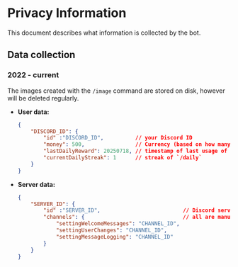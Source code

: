 # Privacy Information

This document describes what information is collected by the bot.

## Data collection

### 2022 - current

The images created with the `/image` command are stored on disk, however will be deleted regularly.

* **User data:**
    ```json
    {
        "DISCORD_ID": {
            "id" :"DISCORD_ID",          // your Discord ID
            "money": 500,                // Currency (based on how many messages you have written)
            "lastDailyReward": 20250718, // timestamp of last usage of `/daily`
            "currentDailyStreak": 1      // streak of `/daily`
        }
    }
    ```

* **Server data:**
    ```json
    {
        "SERVER_ID": {
            "id" :"SERVER_ID",                          // Discord server ID
            "channels": {                               // all are manually set by a member with "Manage Channels" permissions
                "settingWelcomeMessages": "CHANNEL_ID",
                "settingUserChanges": "CHANNEL_ID",
                "settingMessageLogging": "CHANNEL_ID"
            }
        }
    }
    ```
